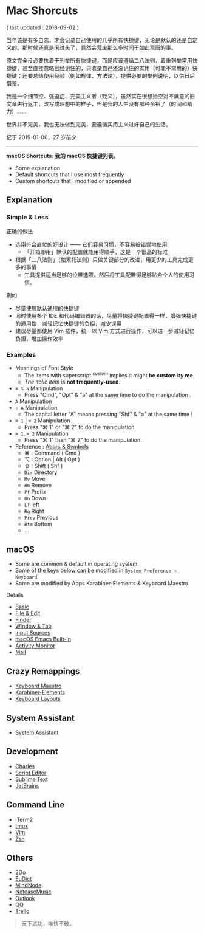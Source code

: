 # Mac Shorcuts

( last updated : 2018-09-02 )

当年该是有多自恋，才会记录自己使用的几乎所有快捷键，无论是默认的还是自定义的。那时候还真是闲过头了，竟然会荒废那么多时间干如此荒唐的事。

原文完全没必要执着于列举所有快捷键，而是应该遵循二八法则，着重列举常用快捷键，甚至直接忽略已经记住的，只收录自己还没记住的实用（可能不常用的）快捷键；还要总结使用经验（例如规律、方法论），提供必要的举例说明，以供日后借鉴。

我是一个细节控、强迫症、完美主义者（贬义），虽然实在很想抽空对不满意的旧文章进行返工，改写成理想中的样子，但是我的人生没有那种余裕了（时间和精力）……

世界并不完美，我也无法做到完美，要遵循实用主义过好自己的生活。

记于 2019-01-06，27 岁前夕

---

**macOS Shortcuts: 我的 macOS 快捷键列表。**

- Some explanation
- Default shortcuts that I use most frequently
- Custom shortcuts that I modified or appended

## Explanation

### Simple & Less

正确的做法

- 选用符合直觉的好设计 —— 它们容易习惯，不容易被错误地使用
    - 「开箱即用」默认的配置就能用得顺手，这是一个很高的标准
- 根据「二八法则」（帕累托法则）只做关键部分的改进，用更少的工具完成更多的事情
    - 工具提供适当足够的设置选项，然后将工具配置得足够贴合个人的使用习惯。

例如

- 尽量使用默认通用的快捷键
- 同时使用多个 IDE 和代码编辑器的话，尽量将快捷键配置得一样，增强快捷键的通用性，减轻记忆快捷键的负担，减少误用
- 建议尽量都使用 Vim 插件，统一以 Vim 方式进行操作，可以进一步减轻记忆负担，增加操作效率

### Examples

- Meanings of Font Style
    - The items with superscript <sup>_custom_</sup> implies it might **be custom by me**.
    - _The italic item_ is **not frequently-used**.
- `⌘ ⌥ a` Manipulation
    - Press "Cmd", "Opt" & "a" at the same time to do the manipulation .
- `A` Manipulation
- `⇧ A` Manipulation
    - The capital letter "A" means pressing "Shf" & "a" at the same time !
- `⌘ 1` | `⌘ 2` Manipulation
    - Press "⌘ 1" or "⌘ 2" to do the manipulation.
- `⌘ 1`, `⌘ 2` Manipulation
    - Press "⌘ 1" then "⌘ 2" to do the manipulation.
- Reference : [Abbrs & Symbols](snips/abbrs.md)
    - ⌘ : Command ( Cmd )
    - ⌥ : Option | Alt ( Opt )
    - ⇧ : Shift ( Shf )
    - `Dir` Directory
    - `Mv` Move
    - `Rm` Remove
    - `Pf` Prefix
    - `Dn` Down
    - `Lf` left
    - `Rg` Right
    - `Prev` Previous
    - `Btm` Bottom
    - …

## macOS

- Some are common & default in operating system.
- Some of the keys below can be modified in `System Preference → Keyboard`.
- Some are modified by Apps Karabiner-Elements & Keyboard Maestro

Details

- [Basic](/mac/shortcuts/macos-basic.md)
- [File & Edit](/mac/shortcuts/file-n-edit.md)
- [Finder](/mac/shortcuts/finder.md)
- [Window & Tab](/mac/shortcuts/window-n-tab.md)
- [Input Sources](/mac/shortcuts/input-sources.md)
- [macOS Emacs Built-in](/mac/shortcuts/macos-emacs-builtin.md)
- [Activity Monitor](/mac/shortcuts/activity-monitor.md)
- [Mail](/mac/shortcuts/mail.md)

## Crazy Remappings

- [Keyboard Maestro](/mac/shortcuts/keyboard-maestro.md)
- [Karabiner-Elements](/mac/shortcuts/karabiner-elements.md)
- [Keyboard Layouts](/mac/shortcuts/keyboard-layouts.md)

## System Assistant

- [System Assistant](/mac/shortcuts/system-assistant.md)

## Development

- [Charles](/mac/shortcuts/charles.md)
- [Script Editor](/mac/shortcuts/script-editor.md)
- [Sublime Text](/mac/shortcuts/sublime-text.md)
- [JetBrains](/mac/shortcuts/jetbrains.md)

## Command Line

- [iTerm2](/mac/shortcuts/iterm2.md)
- [tmux](/cmd/t/tmux.md)
- [Vim](/cmd/v/vim.md)
- [Zsh](/cmd/z/zsh.md)

## Others

- [2Do](/mac/shortcuts/2do.md)
- [EuDict](/mac/shortcuts/eu-dict.md)
- [MindNode](/mac/shortcuts/mindnode.md)
- [NeteaseMusic](/mac/shortcuts/netease-music.md)
- [Outlook](/mac/shortcuts/outlook.md)
- [QQ](/mac/shortcuts/qq.md)
- [Trello](/mac/shortcuts/qq.md)

> 天下武功，唯快不破。
